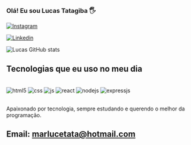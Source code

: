 ### Olá! Eu sou Lucas Tatagiba 🖐️



[![Instagram](https://img.shields.io/badge/Instagram-E4405F?style=for-the-badge&logo=instagram&logoColor=white)](https://www.instagram.com/lucastatagibabuzios/)

[![Linkedin](https://img.shields.io/badge/LinkedIn-0077B5?style=for-the-badge&logo=linkedin&logoColor=white)](https://www.linkedin.com/in/lucas-tatagiba-de-oliveira/)

![Lucas GitHub stats](https://github-readme-stats.vercel.app/api?username=lucastatagiba&show_icons=true&theme=dracula)


## Tecnologias que eu uso no meu dia 

<div style="display: inline_block"><br/>
    <img align="center" alt ="html5"src="https://img.shields.io/badge/HTML-239120?style=for-the-badge&logo=html5&logoColor=purple"/>
    <img align="center" alt ="css"src="https://img.shields.io/badge/CSS-239120?&style=for-the-badge&logo=css3&logoColor=purple">
    <img align="center" alt ="js"src="https://img.shields.io/badge/JavaScript-323330?style=for-the-badge&logo=javascript&logoColor=F7DF1E">
    <img align="center" alt ="react"src="https://img.shields.io/badge/React-20232A?style=for-the-badge&logo=react&logoColor=61DAFB">
    <img align="center" alt ="nodejs"src="https://img.shields.io/badge/Node.js-43853D?style=for-the-badge&logo=node.js&logoColor=white">
     <img align="center" alt ="expressjs"src="https://img.shields.io/badge/Express.js-404D59?style=for-the-badge">    
</div><br/>

Apaixonado por tecnologia, sempre estudando e querendo o melhor da programação.

## Email: marlucetata@hotmail.com


